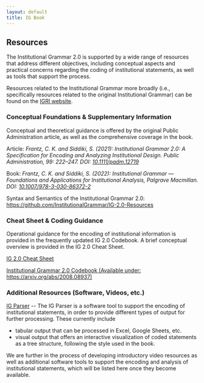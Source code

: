 ```yaml
---
layout: default
title: IG Book
---
```


## Resources

The Institutional Grammar 2.0 is supported by a wide range of resources that address different objectives, including conceptual aspects and practical concerns regarding the coding of institutional statements, as well as tools that support the process.

Resources related to the Institutional Grammar more broadly (i.e., specifically resources related to the original Institutional Grammar) can be found on the [IGRI website](https://institutionalgrammar.org/resources/).

### Conceptual Foundations & Supplementary Information

Conceptual and theoretical guidance is offered by the original Public Administration article, as well as the comprehensive coverage in the book.

Article: *Frantz, C. K. and Siddiki, S. (2021): Institutional Grammar 2.0: A Specification for Encoding and Analyzing Institutional Design. Public Administration, 99: 222–247. DOI: <a href="https://doi.org/10.1111/padm.12719" target="_blank">10.1111/padm.12719</a>*

Book: *Frantz, C. K. and Siddiki, S. (2022): Institutional Grammar — Foundations and Applications for Institutional Analysis, Palgrave Macmillan. DOI: <a href="https://doi.org/10.1007/978-3-030-86372-2" target="_blank">10.1007/978-3-030-86372-2</a>*

Syntax and Semantics of the Institutional Grammar 2.0: <a href="https://github.com/InstitutionalGrammar/IG-2.0-Resources" target="_blank">https://github.com/InstitutionalGrammar/IG-2.0-Resources</a>

### Cheat Sheet & Coding Guidance

Operational guidance for the encoding of institutional information is provided in the frequently updated IG 2.0 Codebook. A brief conceptual overview is provided in the IG 2.0 Cheat Sheet.

[IG 2.0 Cheat Sheet](https://newinstitutionalgrammar.org/resources/IG%202.0%20Quick%20Reference.pdf)

[Institutional Grammar 2.0 Codebook (Available under: https://arxiv.org/abs/2008.08937)](https://arxiv.org/abs/2008.08937)

### Additional Resources (Software, Videos, etc.)

[IG Parser](ig-parser.md) -- The IG Parser is a software tool to support the encoding of institutional statements, in order to provide different types of output for further processing. These currently include 
 * tabular output that can be processed in Excel, Google Sheets, etc.
 * visual output that offers an interactive visualization of coded statements as a tree structure, following the style used in the book.

We are further in the process of developing introductory video resources as well as additional software tools to support the encoding and analysis of institutional statements, which will be listed here once they become available.

